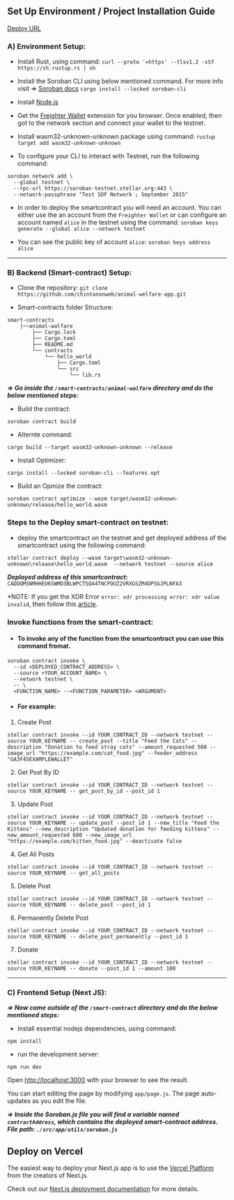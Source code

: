 ## Set Up Environment / Project Installation Guide

[Deploy URL](https://animal-welfare-app.vercel.app/)

### A) Environment Setup:

- Install Rust, using command:
  `curl --proto '=https' --tlsv1.2 -sSf https://sh.rustup.rs | sh`

- Install the Soroban CLI using below mentioned command. For more info visit => [Soroban docs](https://developers.stellar.org/docs/smart-contracts)
  `cargo install --locked soroban-cli`

- Install [Node.js](https://nodejs.org/en)

- Get the [Freighter Wallet](https://www.freighter.app/) extension for you browser.
  Once enabled, then got to the network section and connect your wallet to the testnet.

- Install wasm32-unknown-unknown package using command:
  `rustup target add wasm32-unknown-unknown`

- To configure your CLI to interact with Testnet, run the following command:

```
soroban network add \
  --global testnet \
  --rpc-url https://soroban-testnet.stellar.org:443 \
  --network-passphrase "Test SDF Network ; September 2015"
```

- In order to deploy the smartcontract you will need an account. You can either use the an account from the `Freighter Wallet` or can configure an account named `alice` in the testnet using the command:
  `soroban keys generate --global alice --network testnet`

- You can see the public key of account `alice`:
  `soroban keys address alice`

---

### B) Backend (Smart-contract) Setup:

- Clone the repository:
  `git clone https://github.com/chintanonweb/animal-welfare-app.git`

- Smart-contracts folder Structure:

```
smart-contracts
    |──animal-walfare
        ├── Cargo.lock
        ├── Cargo.toml
        ├── README.md
        └── contracts
            └── hello_world
                ├── Cargo.toml
                └── src
                    └── lib.rs
```

***=> Go inside the `/smart-contracts/animal-walfare` directory and do the below mentioned steps:***

- Build the contract:

```
soroban contract build
```

- Alternte command:

```
cargo build --target wasm32-unknown-unknown --release
```

- Install Optimizer:

```
cargo install --locked soroban-cli --features opt
```

- Build an Opmize the contract:

```
soroban contract optimize --wasm target/wasm32-unknown-unknown/release/hello_world.wasm 
```

### Steps to the Deploy smart-contract on testnet:

- deploy the smartcontract on the testnet and get deployed address of the smartcontract using the following command:

```
stellar contract deploy --wasm target\wasm32-unknown-unknown\release\hello_world.wasm  --network testnet --source alice
```

**_Deployed address of this smartcontract:_** `CADDQMSNMHHEU6SWMD3BLWPCTSQ44TNCPOUZ2VRXGSZM4DPSGJPLNFA3`

\*NOTE: If you get the XDR Error `error: xdr processing error: xdr value invalid`, then follow this [article](https://stellar.org/blog/developers/protocol-21-upgrade-guide).

### Invoke functions from the smart-contract:

- #### To invoke any of the function from the smartcontract you can use this command fromat.

```
soroban contract invoke \
  --id <DEPLOYED_CONTRACT_ADDRESS> \
  --source <YOUR_ACCOUNT_NAME> \
  --network testnet \
  -- \
  <FUNCTION_NAME> --<FUNCTION_PARAMETER> <ARGUMENT>
```

- #### For example:

1. Create Post
```
stellar contract invoke --id YOUR_CONTRACT_ID --network testnet --source YOUR_KEYNAME -- create_post --title "Feed the Cats" --description "Donation to feed stray cats" --amount_requested 500 --image_url "https://example.com/cat_food.jpg" --feeder_address "GA3F45EXAMPLEWALLET"
```

2. Get Post By ID
```
stellar contract invoke --id YOUR_CONTRACT_ID --network testnet --source YOUR_KEYNAME -- get_post_by_id --post_id 1
```

3. Update Post
```
stellar contract invoke --id YOUR_CONTRACT_ID --network testnet --source YOUR_KEYNAME -- update_post --post_id 1 --new_title "Feed the Kittens" --new_description "Updated donation for feeding kittens" --new_amount_requested 600 --new_image_url "https://example.com/kitten_food.jpg" --deactivate false
```

4. Get All Posts
```
stellar contract invoke --id YOUR_CONTRACT_ID --network testnet --source YOUR_KEYNAME -- get_all_posts
```

5. Delete Post
```
stellar contract invoke --id YOUR_CONTRACT_ID --network testnet --source YOUR_KEYNAME -- delete_post --post_id 1
```

6. Permanently Delete Post
```
stellar contract invoke --id YOUR_CONTRACT_ID --network testnet --source YOUR_KEYNAME -- delete_post_permanently --post_id 1
```

7. Donate
```
stellar contract invoke --id YOUR_CONTRACT_ID --network testnet --source YOUR_KEYNAME -- donate --post_id 1 --amount 100
```

---

### C) Frontend Setup (Next JS):
***=> Now come outside of the `/smart-contract` directory and do the below mentioned steps:***

- Install essential nodejs dependencies, using command:
```
npm install
```

- run the development server:
```
npm run dev
```

Open [http://localhost:3000](http://localhost:3000) with your browser to see the result.

You can start editing the page by modifying `app/page.js`. The page auto-updates as you edit the file.

***=> Inside the Soroban.js file you will find a variable named ```contractAddress```, which contains the deployed smart-contract address. File path: ```./src/app/utils/soroban.js```***


## Deploy on Vercel

The easiest way to deploy your Next.js app is to use the [Vercel Platform](https://vercel.com/new?utm_medium=default-template&filter=next.js&utm_source=create-next-app&utm_campaign=create-next-app-readme) from the creators of Next.js.

Check out our [Next.js deployment documentation](https://nextjs.org/docs/deployment) for more details.
